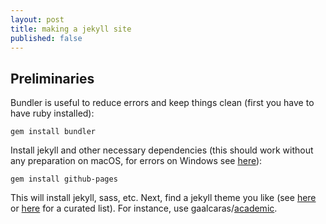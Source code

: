 ```yaml
---
layout: post
title: making a jekyll site
published: false 
---
```


## Preliminaries

Bundler is useful to reduce errors and keep things clean (first you have to have ruby installed):

```
gem install bundler
```

Install jekyll and other necessary dependencies (this should work without any preparation on macOS, for errors on Windows see [here](https://github.com/juthilo/run-jekyll-on-windows)):

```
gem install github-pages
```


This will install jekyll, sass, etc.  Next, find a jekyll theme you like (see [here](https://jekyllthemes.io/free) or [here](https://jekyll-themes.com/free/) for a curated list).  For instance, use  gaalcaras/[academic](https://jekyll-themes.com/academic/).